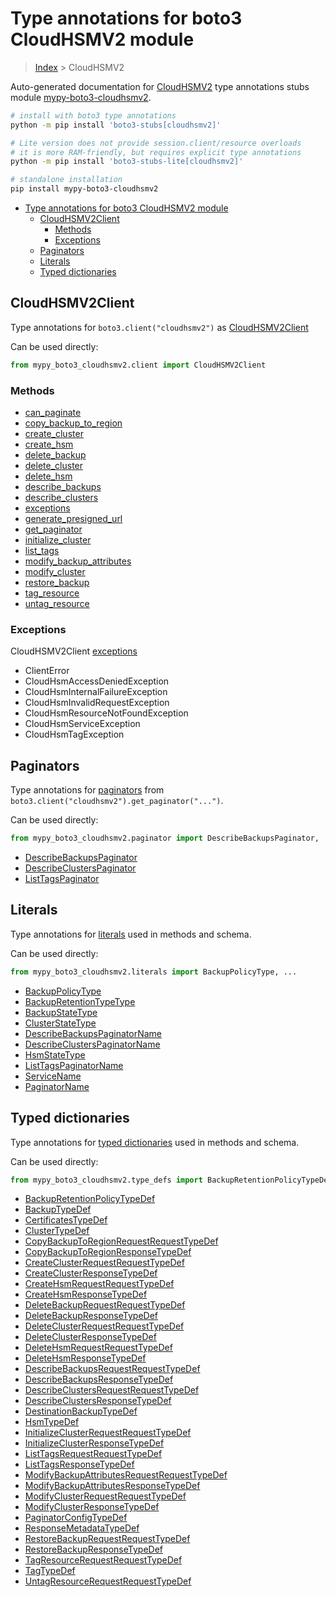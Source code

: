 <a id="type-annotations-for-boto3-cloudhsmv2-module"></a>

# Type annotations for boto3 CloudHSMV2 module

> [Index](..) > CloudHSMV2

Auto-generated documentation for
[CloudHSMV2](https://boto3.amazonaws.com/v1/documentation/api/latest/reference/services/cloudhsmv2.html#CloudHSMV2)
type annotations stubs module
[mypy-boto3-cloudhsmv2](https://pypi.org/project/mypy-boto3-cloudhsmv2/).

```bash
# install with boto3 type annotations
python -m pip install 'boto3-stubs[cloudhsmv2]'

# Lite version does not provide session.client/resource overloads
# it is more RAM-friendly, but requires explicit type annotations
python -m pip install 'boto3-stubs-lite[cloudhsmv2]'

# standalone installation
pip install mypy-boto3-cloudhsmv2
```

- [Type annotations for boto3 CloudHSMV2 module](#type-annotations-for-boto3-cloudhsmv2-module)
  - [CloudHSMV2Client](#cloudhsmv2client)
    - [Methods](#methods)
    - [Exceptions](#exceptions)
  - [Paginators](#paginators)
  - [Literals](#literals)
  - [Typed dictionaries](#typed-dictionaries)

<a id="cloudhsmv2client"></a>

## CloudHSMV2Client

Type annotations for `boto3.client("cloudhsmv2")` as
[CloudHSMV2Client](./client.md)

Can be used directly:

```python
from mypy_boto3_cloudhsmv2.client import CloudHSMV2Client
```

<a id="methods"></a>

### Methods

- [can_paginate](./client.md#can_paginate)
- [copy_backup_to_region](./client.md#copy_backup_to_region)
- [create_cluster](./client.md#create_cluster)
- [create_hsm](./client.md#create_hsm)
- [delete_backup](./client.md#delete_backup)
- [delete_cluster](./client.md#delete_cluster)
- [delete_hsm](./client.md#delete_hsm)
- [describe_backups](./client.md#describe_backups)
- [describe_clusters](./client.md#describe_clusters)
- [exceptions](./client.md#exceptions)
- [generate_presigned_url](./client.md#generate_presigned_url)
- [get_paginator](./client.md#get_paginator)
- [initialize_cluster](./client.md#initialize_cluster)
- [list_tags](./client.md#list_tags)
- [modify_backup_attributes](./client.md#modify_backup_attributes)
- [modify_cluster](./client.md#modify_cluster)
- [restore_backup](./client.md#restore_backup)
- [tag_resource](./client.md#tag_resource)
- [untag_resource](./client.md#untag_resource)

<a id="exceptions"></a>

### Exceptions

CloudHSMV2Client [exceptions](./client.md#exceptions)

- ClientError
- CloudHsmAccessDeniedException
- CloudHsmInternalFailureException
- CloudHsmInvalidRequestException
- CloudHsmResourceNotFoundException
- CloudHsmServiceException
- CloudHsmTagException

<a id="paginators"></a>

## Paginators

Type annotations for [paginators](./paginators.md) from
`boto3.client("cloudhsmv2").get_paginator("...")`.

Can be used directly:

```python
from mypy_boto3_cloudhsmv2.paginator import DescribeBackupsPaginator, ...
```

- [DescribeBackupsPaginator](./paginators.md#describebackupspaginator)
- [DescribeClustersPaginator](./paginators.md#describeclusterspaginator)
- [ListTagsPaginator](./paginators.md#listtagspaginator)

<a id="literals"></a>

## Literals

Type annotations for [literals](./literals.md) used in methods and schema.

Can be used directly:

```python
from mypy_boto3_cloudhsmv2.literals import BackupPolicyType, ...
```

- [BackupPolicyType](./literals.md#backuppolicytype)
- [BackupRetentionTypeType](./literals.md#backupretentiontypetype)
- [BackupStateType](./literals.md#backupstatetype)
- [ClusterStateType](./literals.md#clusterstatetype)
- [DescribeBackupsPaginatorName](./literals.md#describebackupspaginatorname)
- [DescribeClustersPaginatorName](./literals.md#describeclusterspaginatorname)
- [HsmStateType](./literals.md#hsmstatetype)
- [ListTagsPaginatorName](./literals.md#listtagspaginatorname)
- [ServiceName](./literals.md#servicename)
- [PaginatorName](./literals.md#paginatorname)

<a id="typed-dictionaries"></a>

## Typed dictionaries

Type annotations for [typed dictionaries](./type_defs.md) used in methods and
schema.

Can be used directly:

```python
from mypy_boto3_cloudhsmv2.type_defs import BackupRetentionPolicyTypeDef, ...
```

- [BackupRetentionPolicyTypeDef](./type_defs.md#backupretentionpolicytypedef)
- [BackupTypeDef](./type_defs.md#backuptypedef)
- [CertificatesTypeDef](./type_defs.md#certificatestypedef)
- [ClusterTypeDef](./type_defs.md#clustertypedef)
- [CopyBackupToRegionRequestRequestTypeDef](./type_defs.md#copybackuptoregionrequestrequesttypedef)
- [CopyBackupToRegionResponseTypeDef](./type_defs.md#copybackuptoregionresponsetypedef)
- [CreateClusterRequestRequestTypeDef](./type_defs.md#createclusterrequestrequesttypedef)
- [CreateClusterResponseTypeDef](./type_defs.md#createclusterresponsetypedef)
- [CreateHsmRequestRequestTypeDef](./type_defs.md#createhsmrequestrequesttypedef)
- [CreateHsmResponseTypeDef](./type_defs.md#createhsmresponsetypedef)
- [DeleteBackupRequestRequestTypeDef](./type_defs.md#deletebackuprequestrequesttypedef)
- [DeleteBackupResponseTypeDef](./type_defs.md#deletebackupresponsetypedef)
- [DeleteClusterRequestRequestTypeDef](./type_defs.md#deleteclusterrequestrequesttypedef)
- [DeleteClusterResponseTypeDef](./type_defs.md#deleteclusterresponsetypedef)
- [DeleteHsmRequestRequestTypeDef](./type_defs.md#deletehsmrequestrequesttypedef)
- [DeleteHsmResponseTypeDef](./type_defs.md#deletehsmresponsetypedef)
- [DescribeBackupsRequestRequestTypeDef](./type_defs.md#describebackupsrequestrequesttypedef)
- [DescribeBackupsResponseTypeDef](./type_defs.md#describebackupsresponsetypedef)
- [DescribeClustersRequestRequestTypeDef](./type_defs.md#describeclustersrequestrequesttypedef)
- [DescribeClustersResponseTypeDef](./type_defs.md#describeclustersresponsetypedef)
- [DestinationBackupTypeDef](./type_defs.md#destinationbackuptypedef)
- [HsmTypeDef](./type_defs.md#hsmtypedef)
- [InitializeClusterRequestRequestTypeDef](./type_defs.md#initializeclusterrequestrequesttypedef)
- [InitializeClusterResponseTypeDef](./type_defs.md#initializeclusterresponsetypedef)
- [ListTagsRequestRequestTypeDef](./type_defs.md#listtagsrequestrequesttypedef)
- [ListTagsResponseTypeDef](./type_defs.md#listtagsresponsetypedef)
- [ModifyBackupAttributesRequestRequestTypeDef](./type_defs.md#modifybackupattributesrequestrequesttypedef)
- [ModifyBackupAttributesResponseTypeDef](./type_defs.md#modifybackupattributesresponsetypedef)
- [ModifyClusterRequestRequestTypeDef](./type_defs.md#modifyclusterrequestrequesttypedef)
- [ModifyClusterResponseTypeDef](./type_defs.md#modifyclusterresponsetypedef)
- [PaginatorConfigTypeDef](./type_defs.md#paginatorconfigtypedef)
- [ResponseMetadataTypeDef](./type_defs.md#responsemetadatatypedef)
- [RestoreBackupRequestRequestTypeDef](./type_defs.md#restorebackuprequestrequesttypedef)
- [RestoreBackupResponseTypeDef](./type_defs.md#restorebackupresponsetypedef)
- [TagResourceRequestRequestTypeDef](./type_defs.md#tagresourcerequestrequesttypedef)
- [TagTypeDef](./type_defs.md#tagtypedef)
- [UntagResourceRequestRequestTypeDef](./type_defs.md#untagresourcerequestrequesttypedef)
